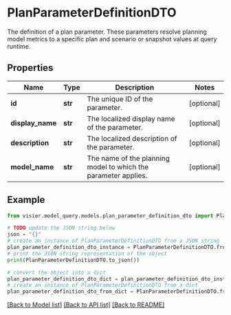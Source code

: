 # PlanParameterDefinitionDTO

The definition of a plan parameter. These parameters resolve planning model metrics to a specific plan and scenario  or snapshot values at query runtime.

## Properties

Name | Type | Description | Notes
------------ | ------------- | ------------- | -------------
**id** | **str** | The unique ID of the parameter. | [optional] 
**display_name** | **str** | The localized display name of the parameter. | [optional] 
**description** | **str** | The localized description of the parameter. | [optional] 
**model_name** | **str** | The name of the planning model to which the parameter applies. | [optional] 

## Example

```python
from visier.model_query.models.plan_parameter_definition_dto import PlanParameterDefinitionDTO

# TODO update the JSON string below
json = "{}"
# create an instance of PlanParameterDefinitionDTO from a JSON string
plan_parameter_definition_dto_instance = PlanParameterDefinitionDTO.from_json(json)
# print the JSON string representation of the object
print(PlanParameterDefinitionDTO.to_json())

# convert the object into a dict
plan_parameter_definition_dto_dict = plan_parameter_definition_dto_instance.to_dict()
# create an instance of PlanParameterDefinitionDTO from a dict
plan_parameter_definition_dto_from_dict = PlanParameterDefinitionDTO.from_dict(plan_parameter_definition_dto_dict)
```
[[Back to Model list]](../README.md#documentation-for-models) [[Back to API list]](../README.md#documentation-for-api-endpoints) [[Back to README]](../README.md)


